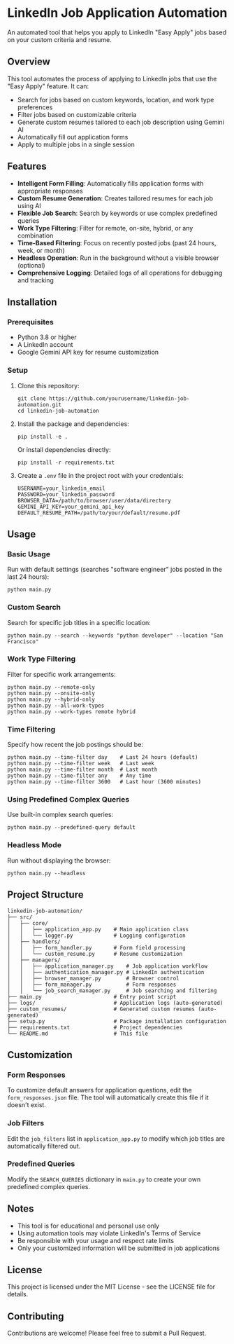 # LinkedIn Job Application Automation

An automated tool that helps you apply to LinkedIn "Easy Apply" jobs based on your custom criteria and resume.

## Overview

This tool automates the process of applying to LinkedIn jobs that use the "Easy Apply" feature. It can:

- Search for jobs based on custom keywords, location, and work type preferences
- Filter jobs based on customizable criteria
- Generate custom resumes tailored to each job description using Gemini AI
- Automatically fill out application forms
- Apply to multiple jobs in a single session

## Features

- **Intelligent Form Filling**: Automatically fills application forms with appropriate responses
- **Custom Resume Generation**: Creates tailored resumes for each job using AI
- **Flexible Job Search**: Search by keywords or use complex predefined queries
- **Work Type Filtering**: Filter for remote, on-site, hybrid, or any combination
- **Time-Based Filtering**: Focus on recently posted jobs (past 24 hours, week, or month)
- **Headless Operation**: Run in the background without a visible browser (optional)
- **Comprehensive Logging**: Detailed logs of all operations for debugging and tracking

## Installation

### Prerequisites

- Python 3.8 or higher
- A LinkedIn account
- Google Gemini API key for resume customization

### Setup

1. Clone this repository:
   ```
   git clone https://github.com/yourusername/linkedin-job-automation.git
   cd linkedin-job-automation
   ```

2. Install the package and dependencies:
   ```
   pip install -e .
   ```
   
   Or install dependencies directly:
   ```
   pip install -r requirements.txt
   ```

3. Create a `.env` file in the project root with your credentials:
   ```
   USERNAME=your_linkedin_email
   PASSWORD=your_linkedin_password
   BROWSER_DATA=/path/to/browser/user/data/directory
   GEMINI_API_KEY=your_gemini_api_key
   DEFAULT_RESUME_PATH=/path/to/your/default/resume.pdf
   ```

## Usage

### Basic Usage

Run with default settings (searches "software engineer" jobs posted in the last 24 hours):

```
python main.py
```

### Custom Search

Search for specific job titles in a specific location:

```
python main.py --search --keywords "python developer" --location "San Francisco"
```

### Work Type Filtering

Filter for specific work arrangements:

```
python main.py --remote-only
python main.py --onsite-only
python main.py --hybrid-only
python main.py --all-work-types
python main.py --work-types remote hybrid
```

### Time Filtering

Specify how recent the job postings should be:

```
python main.py --time-filter day    # Last 24 hours (default)
python main.py --time-filter week   # Last week
python main.py --time-filter month  # Last month
python main.py --time-filter any    # Any time 
python main.py --time-filter 3600   # Last hour (3600 minutes)
```

### Using Predefined Complex Queries

Use built-in complex search queries:

```
python main.py --predefined-query default
```

### Headless Mode

Run without displaying the browser:

```
python main.py --headless
```

## Project Structure

```
linkedin-job-automation/
├── src/
│   ├── core/
│   │   ├── application_app.py    # Main application class
│   │   └── logger.py             # Logging configuration
│   ├── handlers/
│   │   ├── form_handler.py       # Form field processing
│   │   └── custom_resume.py      # Resume customization
│   ├── managers/
│   │   ├── application_manager.py    # Job application workflow
│   │   ├── authentication_manager.py # LinkedIn authentication
│   │   ├── browser_manager.py        # Browser control
│   │   ├── form_manager.py           # Form responses
│   │   └── job_search_manager.py     # Job searching and filtering
├── main.py                       # Entry point script
├── logs/                         # Application logs (auto-generated)
├── custom_resumes/               # Generated custom resumes (auto-generated)
├── setup.py                      # Package installation configuration
├── requirements.txt              # Project dependencies
└── README.md                     # This file
```

## Customization

### Form Responses

To customize default answers for application questions, edit the `form_responses.json` file. The tool will automatically create this file if it doesn't exist.

### Job Filters

Edit the `job_filters` list in `application_app.py` to modify which job titles are automatically filtered out.

### Predefined Queries

Modify the `SEARCH_QUERIES` dictionary in `main.py` to create your own predefined complex queries.

## Notes

- This tool is for educational and personal use only
- Using automation tools may violate LinkedIn's Terms of Service
- Be responsible with your usage and respect rate limits
- Only your customized information will be submitted in job applications

## License

This project is licensed under the MIT License - see the LICENSE file for details.

## Contributing

Contributions are welcome! Please feel free to submit a Pull Request.
